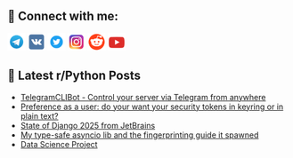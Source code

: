 ## 🔎 Connect with me:
[<img src="https://github.com/bullbesh/bullbesh/blob/main/images/Telegram.png" width="32" height="32" />](https://t.me/bullbesh)
[<img src="https://github.com/bullbesh/bullbesh/blob/main/images/VK.png" width="32" height="32" />](https://vk.com/bullbesh)
[<img src="https://github.com/bullbesh/bullbesh/blob/main/images/Twitter.png" width="32" height="32" />](https://twitter.com/bullbesh1)
[<img src="https://github.com/bullbesh/bullbesh/blob/main/images/Instagram.png" width="32" height="32" />](https://www.instagram.com/bullbesh)
[<img src="https://github.com/bullbesh/bullbesh/blob/main/images/Reddit.png" width="32" height="32" />](https://www.reddit.com/user/bullbesh)
[<img src="https://github.com/bullbesh/bullbesh/blob/main/images/YouTube.png" width="32" height="32" />](https://www.youtube.com/channel/UCtfjRs6uzgq5mfm8S06WTcg)

## 📕 Latest r/Python Posts
<!-- BLOG-POST-LIST:START -->
- [TelegramCLIBot - Control your server via Telegram from anywhere](https://www.reddit.com/r/Python/comments/1ol96ne/telegramclibot_control_your_server_via_telegram/)
- [Preference as a user: do your want your security tokens in keyring or in plain text?](https://www.reddit.com/r/Python/comments/1ol3aop/preference_as_a_user_do_your_want_your_security/)
- [State of Django 2025 from JetBrains](https://www.reddit.com/r/Python/comments/1ol145x/state_of_django_2025_from_jetbrains/)
- [My type-safe asyncio lib and the fingerprinting guide it spawned](https://www.reddit.com/r/Python/comments/1okypr5/my_typesafe_asyncio_lib_and_the_fingerprinting/)
- [Data Science Project](https://www.reddit.com/r/Python/comments/1okxuyj/data_science_project/)
<!-- BLOG-POST-LIST:END -->
